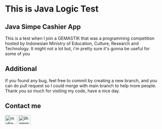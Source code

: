 # This is Java Logic Test

## Java Simpe Cashier App
This is a test when I join a GEMASTIK that was a programming competition hosted by Indonesian Ministry of Education, Culture, Research and Technology. It might not a lot but, i'm pretty sure it's gonna be useful for some of you

## Additional
If you found any bug, feel free to commit by creating a new branch, and you can do pull request so I could merge with main branch to help more people. Thank you so much for visiting my code, have a nice day.

## Contact me
<a href="https://linkedin.com/in/muhammad-ilham-misbakhul-anwar-777451286" target="blank"><img align="center" src="https://raw.githubusercontent.com/rahuldkjain/github-profile-readme-generator/master/src/images/icons/Social/linked-in-alt.svg" alt="muhammad ilham misbakhul anwar" height="30" width="40" /></a>
<a href="https://instagram.com/ilhammsbkhl" target="blank"><img align="center" src="https://raw.githubusercontent.com/rahuldkjain/github-profile-readme-generator/master/src/images/icons/Social/instagram.svg" alt="ilhammsbkhl" height="30" width="40" /></a>